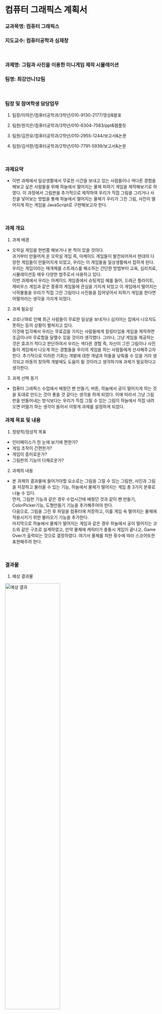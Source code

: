 # 컴퓨터 그래픽스 계획서

### 교과목명: 컴퓨터 그래픽스

### 지도교수: 컴퓨터공학과 심재창

​

### 과제명: 그림과 사진을 이용한 미니게임 제작 시뮬레이션

### 팀명: 최강언니12팀
​


### 팀장 및 참여학생 담당업무

1) 팀장/이하은/컴퓨터공학과/3학년/010-9130-2177/영상&발표

2) 팀원/원지은/컴퓨터공학과/3학년/010-6304-7583/ppt&템플릿

3) 팀원/김찬유/컴퓨터공학과/2학년/010-2955-1244/보고서&논문

4) 팀원/김석환/컴퓨터공학과/2학년/010-7791-5939/보고서&논문 

​

### 과제요약
- 이번 과제에서 일상생활에서 무료한 시간을 보내고 있는 사람들이나 색다른 경험을 해보고 싶은 사람들을 위해 하늘에서 떨어지는 물체 피하기 게임을 제작해보기로 하였다. 이 과정에서 그림판을 추가적으로 제작하여 우리가 직접 그림을 그리거나 사진을 넣어보는 방법을 통해 하늘에서 떨어지는 물체가 우리가 그린 그림, 사진이 떨어지게 하는 게임을 JavaScript로 구현해보고자 한다.

​

### 과제 개요

1) 과제 배경
- 오락실 게임을 한번쯤 해보거나 본 적이 있을 것이다.   
과거부터 만들어져 온 오락실 게임 즉, 아케이드 게임들이 발전되어져서 현대의 다양한 게임들이 만들어지게 되었고, 우리는 이 게임들을 일상생활에서 접하게 된다. 우리는 게임이라는 매개체를 스트레스를 해소하는 간단한 방법부터 교육, 심리치료, 시뮬레이션등 매우 다양한 범주로서 사용하고 있다.    
이번 과제에서 우리는 아케이드 게임중에서 슈팅게임 예를 들어, 드래곤 플라이트, 제비우스 게임과 같은 종류의 게임들에 관심을 가지게 되었고 이 게임에서 떨어지는 낙하물들을 우리가 직접 그린 그림이나 사진들을 집어넣어서 피하기 게임을 한다면 어떨까라는 생각을 가지게 되었다.

2) 과제 필요성
- 코로나19로 인해 최근 사람들이 무료한 일상을 보내거나 심지어는 집에서 나오지도 못하는 등의 상황이 펼쳐지고 있다.   
이것에 입각해서 우리는 무료감을 가지는 사람들에게 킬링타임용 게임을 제작하면 조금이나마 무료함을 달랠수 있을 것이라 생각했다. 그러나, 그냥 게임을 제공하는 것은 효과가 적다고 판단하여서 우리는 색다른 경험 즉, 자신이 그린 그림이나 사진들이 게임에서 나오게 하는 경험들을 우리의 게임을 하는 사람들에게 선사해주고자 한다. 추기적으로 이러한 기회는 개발에 대한 개념과 허들을 낮춰줄 수 있을 거라 생각되고 아동의 창의력 개발에도 도움이 될 것이라고 생각하기에 과제가 필요하다고 생각한다.

3) 과제 선택 동기
- 컴퓨터 그래픽스 수업에서 배웠던 펜 만들기, 버튼, 하늘에서 공이 떨어지게 하는 것을 토대로 만드는 것이 좋을 것 같다는 생각을 하게 되었다. 이에 따라서 그냥 그림판을 만들어내는 방식보다는 우리가 직접 그릴 수 있는 그림이 하늘에서 직접 내려오면 어떨가 하는 생각이 들어서 이렇게 과제를 설정하게 되었다.
​

### 과제 목표 및 내용

1) 정량적/정성적 목표 
- 인터페이스가 한 눈에 보기에 편한가?
- 게임 조작이 간편한가?
- 게임이 흥미로운가?
- 그림판의 기능이 다채로운가?
2) 과제의 내용 
- 본 과제의 결과물에 들어가야할 요소로는 그림을 그릴 수 있는 그림판, 사진과 그림을 저장하고 불러올 수 있는 기능, 하늘에서 물체가 떨어지는 게임 총 3가지 분류로 나눌 수 있다.   
먼저, 그림판 기능과 같은 경우 수업시간에 배웠던 것과 같이 펜 만들기, ColorPicker기능, 도형만들기 기능을 추가해주어야 한다.   
다음으로, 그림을 그린 후 파일을 컴퓨터에 저장하고, 이를 게임 속 떨어지는 물체에 적용시키기 위한 불러오기 기능을 추가한다.   
마지막으로 하늘에서 물체가 떨어지는 게임과 같은 경우 하늘에서 공이 떨어지는 코드와 같은 구조로 설계하였고, 만약 물체에 캐릭터가 충돌시 게임이 끝나고, Game Over가 출력되는 것으로 결정하였다. 여기서 물체를 피한 횟수에 따라 스코어또한 표현해주려 한다.

​

### 결과물

1) 예상 결과물
<img width="60%" alt="예상 결과" src="https://user-images.githubusercontent.com/57432440/169043809-b33ccd07-c1bb-4083-80d4-d13468dc9f42.png">

2) 기대효과 및 활용방안
- 게임을 만듦으로 우리는 사람들에게 킬링타임용으로 즐길 수 있는 하나의 도구, 사진과 그림을 삽입함으로써 신선한 경험을 하게 만들어 주어서 게임만이 아닌 개발이라는 주제에도 관심을 가질 수 있는 하나의 계기를 줄 수 있게 될것이다.    
새로운 형태의 놀이 문화로 아동 및 청소년들에게 급속히 확산되고 있는 컴퓨터게임은 과연 아동의 인지발달에 어떤 영향을 미치게 되는가는 그 동안 많이 논의되어 왔다. 하지만 [2]에서 볼 수 있듯이 교육용 게임들은 아동들의 창의성의 향상에 도움이 되고 있고, 이러한 이유를 통해 우리는 우리의 게임이 아동들의 창의성에도 영향을 줄 것이라 생각한다.   
위의 여러가지 효과들을 토대로 아동들의 교육적인 목적으로 초등학교 저학년, 혹은 아동센터등에서도 활용할 수 있을 것이고, 개발에 접근성을 높이기 위한 용도로 학습기관에서도 사용되어질 수 있을 것이다. 그리고 우리의 게임의 방식을 좀 더 활용하여보면 디자인팀이랑 마게팅부에서 그림을 사용하여 미리 시뮬레이션 할 수 있는 보다 발전된 프로그램으로 만들어 낼 수있을 것이다. 

​

### 수행일정(도표)
<img width="60%" alt="일정" src="https://user-images.githubusercontent.com/57432440/169046631-e05907fa-275a-41cb-8059-3b7a4bd5db5b.png">

​

### 참고문헌 및 자료 (멀티미디어 학회 양식 참고)

[1] T.H. Lee, J.S. Han, and H.M. Park, "Implementation  of  a  Photo-Input  Game  Interface Using  Image  Search," KIISE Transactions on Computing Practices, Vol.21, No.10, pp. 658~669, 2015

[2] S.A. Lee, J.H. Lee, and K.M. Lee, "Computer-based paper-folding game for improving children's creative ability," Korean Society For Computer Game, Vol.29, No.3, pp. 49~57, 2016
